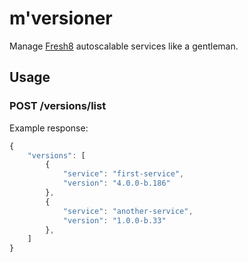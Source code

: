 # m'versioner

Manage [Fresh8](http://fresh8gaming.com/) autoscalable services like a gentleman.

## Usage
### POST /versions/list
Example response:
```js
{
    "versions": [
        {
            "service": "first-service", 
            "version": "4.0.0-b.186"
        }, 
        {
            "service": "another-service", 
            "version": "1.0.0-b.33"
        },
    ]
}
```
